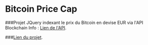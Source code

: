 # Bitcoin Price Cap

###Projet JQuery indexant le prix du Bitcoin en devise EUR via l'API Blockchain Info : [Lien de l'API](https://blockchain.info/ticker).

###[Lien du projet](https://nygmasx.github.io/bitcoincap/).
